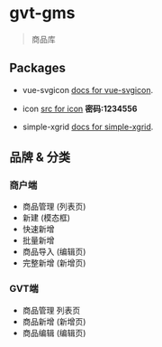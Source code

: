 # gvt-gms

> 商品库

## Packages

- vue-svgicon [docs for vue-svgicon](https://github.com/MMF-FE/vue-svgicon).

- icon [src for icon](http://www.iconfont.cn/collections/detail?cid=12486) **密码:1234556**

- simple-xgrid [docs for simple-xgrid](https://github.com/anthinkingcoder/simple-grid).

## 品牌 & 分类

### 商户端

- 商品管理 (列表页)
- 新建 (模态框)
- 快速新增
- 批量新增
- 商品导入 (编辑页)
- 完整新增 (新增页)

### GVT端

- 商品管理 列表页
- 商品新增 (新增页)
- 商品编辑 (编辑页)